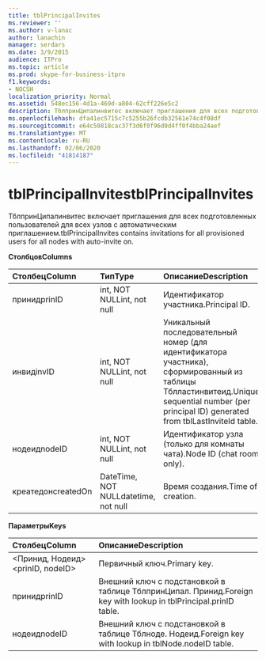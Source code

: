 ```yaml
---
title: tblPrincipalInvites
ms.reviewer: ''
ms.author: v-lanac
author: lanachin
manager: serdars
ms.date: 3/9/2015
audience: ITPro
ms.topic: article
ms.prod: skype-for-business-itpro
f1.keywords:
- NOCSH
localization_priority: Normal
ms.assetid: 548ec156-4d1a-469d-a804-62cff226e5c2
description: ТблпринЦипалинвитес включает приглашения для всех подготовленных пользователей для всех узлов с автоматическим приглашением.
ms.openlocfilehash: dfa41ec5715c7c5255b26fcdb32561e74c4f08df
ms.sourcegitcommit: e64c50818cac37f3d6f0f96d0d4ff0f4bba24aef
ms.translationtype: MT
ms.contentlocale: ru-RU
ms.lasthandoff: 02/06/2020
ms.locfileid: "41814187"
---
```

# <a name="tblprincipalinvites"></a><span data-ttu-id="8568f-103">tblPrincipalInvites</span><span class="sxs-lookup"><span data-stu-id="8568f-103">tblPrincipalInvites</span></span>
 
<span data-ttu-id="8568f-104">ТблпринЦипалинвитес включает приглашения для всех подготовленных пользователей для всех узлов с автоматическим приглашением.</span><span class="sxs-lookup"><span data-stu-id="8568f-104">tblPrincipalInvites contains invitations for all provisioned users for all nodes with auto-invite on.</span></span>
  
<span data-ttu-id="8568f-105">**Столбцов**</span><span class="sxs-lookup"><span data-stu-id="8568f-105">**Columns**</span></span>

|<span data-ttu-id="8568f-106">**Столбец**</span><span class="sxs-lookup"><span data-stu-id="8568f-106">**Column**</span></span>|<span data-ttu-id="8568f-107">**Тип**</span><span class="sxs-lookup"><span data-stu-id="8568f-107">**Type**</span></span>|<span data-ttu-id="8568f-108">**Описание**</span><span class="sxs-lookup"><span data-stu-id="8568f-108">**Description**</span></span>|
|:-----|:-----|:-----|
|<span data-ttu-id="8568f-109">принид</span><span class="sxs-lookup"><span data-stu-id="8568f-109">prinID</span></span>  <br/> |<span data-ttu-id="8568f-110">int, NOT NULL</span><span class="sxs-lookup"><span data-stu-id="8568f-110">int, not null</span></span>  <br/> |<span data-ttu-id="8568f-111">Идентификатор участника.</span><span class="sxs-lookup"><span data-stu-id="8568f-111">Principal ID.</span></span>  <br/> |
|<span data-ttu-id="8568f-112">инвид</span><span class="sxs-lookup"><span data-stu-id="8568f-112">invID</span></span>  <br/> |<span data-ttu-id="8568f-113">int, NOT NULL</span><span class="sxs-lookup"><span data-stu-id="8568f-113">int, not null</span></span>  <br/> |<span data-ttu-id="8568f-114">Уникальный последовательный номер (для идентификатора участника), сформированный из таблицы Тблластинвитеид.</span><span class="sxs-lookup"><span data-stu-id="8568f-114">Unique sequential number (per principal ID) generated from tblLastInviteId table.</span></span>  <br/> |
|<span data-ttu-id="8568f-115">нодеид</span><span class="sxs-lookup"><span data-stu-id="8568f-115">nodeID</span></span>  <br/> |<span data-ttu-id="8568f-116">int, NOT NULL</span><span class="sxs-lookup"><span data-stu-id="8568f-116">int, not null</span></span>  <br/> |<span data-ttu-id="8568f-117">Идентификатор узла (только для комнаты чата).</span><span class="sxs-lookup"><span data-stu-id="8568f-117">Node ID (chat room only).</span></span>  <br/> |
|<span data-ttu-id="8568f-118">креатедон</span><span class="sxs-lookup"><span data-stu-id="8568f-118">createdOn</span></span>  <br/> |<span data-ttu-id="8568f-119">DateTime, NOT NULL</span><span class="sxs-lookup"><span data-stu-id="8568f-119">datetime, not null</span></span>  <br/> |<span data-ttu-id="8568f-120">Время создания.</span><span class="sxs-lookup"><span data-stu-id="8568f-120">Time of creation.</span></span>  <br/> |
   
<span data-ttu-id="8568f-121">**Параметры**</span><span class="sxs-lookup"><span data-stu-id="8568f-121">**Keys**</span></span>

|<span data-ttu-id="8568f-122">**Столбец**</span><span class="sxs-lookup"><span data-stu-id="8568f-122">**Column**</span></span>|<span data-ttu-id="8568f-123">**Описание**</span><span class="sxs-lookup"><span data-stu-id="8568f-123">**Description**</span></span>|
|:-----|:-----|
|<span data-ttu-id="8568f-124">\<Принид, Нодеид\></span><span class="sxs-lookup"><span data-stu-id="8568f-124">\<prinID, nodeID\></span></span>  <br/> |<span data-ttu-id="8568f-125">Первичный ключ.</span><span class="sxs-lookup"><span data-stu-id="8568f-125">Primary key.</span></span>  <br/> |
|<span data-ttu-id="8568f-126">принид</span><span class="sxs-lookup"><span data-stu-id="8568f-126">prinID</span></span>  <br/> |<span data-ttu-id="8568f-127">Внешний ключ с подстановкой в таблице ТблпринЦипал. Принид.</span><span class="sxs-lookup"><span data-stu-id="8568f-127">Foreign key with lookup in tblPrincipal.prinID table.</span></span>  <br/> |
|<span data-ttu-id="8568f-128">нодеид</span><span class="sxs-lookup"><span data-stu-id="8568f-128">nodeID</span></span>  <br/> |<span data-ttu-id="8568f-129">Внешний ключ с подстановкой в таблице Тблноде. Нодеид.</span><span class="sxs-lookup"><span data-stu-id="8568f-129">Foreign key with lookup in tblNode.nodeID table.</span></span>  <br/> |
   

